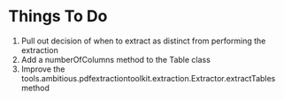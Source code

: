 # Things To Do
1. Pull out decision of when to extract as distinct from performing the extraction
2. Add a numberOfColumns method to the Table class
3. Improve the tools.ambitious.pdfextractiontoolkit.extraction.Extractor.extractTables method